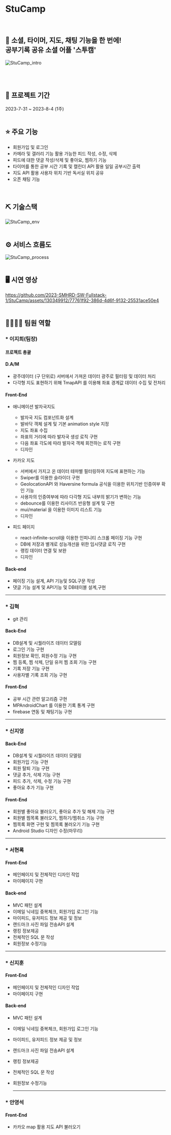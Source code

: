 # StuCamp
<br>

## 👀 소셜, 타이머, 지도, 채팅 기능을 한 번에! <br>공부기록 공유 소셜 어플 '스투캠'
![StuCamp_intro](https://github.com/2023-SMHRD-SW-Fullstack-1/StuCamp/assets/130349912/229f9b1e-f114-4c86-9500-becffb642e5e)

<br>
<br>

## 📅 프로젝트 기간
2023-7-31 ~ 2023-8-4 (1주)
<br>
<br>

## ⭐ 주요 기능
* 회원가입 및 로그인
* 카메라 및 갤러리 기능 활용 가능한 피드 작성, 수정, 삭제
* 피드에 대한 댓글 작성/삭제 및 좋아요, 찜하기 기능
* 타이머를 통한 공부 시간 기록 및 캘린더 API 활용 일일 공부시간 출력
* 지도 API 활용 사용자 위치 기반 독서실 위치 공유 
* 오픈 채팅 기능
<br>

## ⛏ 기술스택
![StuCamp_env](https://github.com/2023-SMHRD-SW-Fullstack-1/StuCamp/assets/130349912/707e3486-073c-4bdd-a206-1a409273faa5)
<br>
<br>

## ⚙ 서비스 흐름도
![StuCamp_process](https://github.com/2023-SMHRD-SW-Fullstack-1/StuCamp/assets/130349912/e6fab11f-e0a9-4e5b-86bd-626accb0b76c)
<br>
<br>

## 🖥 시연 영상
https://github.com/2023-SMHRD-SW-Fullstack-1/StuCamp/assets/130349912/77761f92-386d-4d6f-9132-25531ace50e4
<br>
<br>

## 👨‍👩‍👦‍👦 팀원 역할

### * 이지희(팀장)

#### 프로젝트 총괄

#### D.A/M

- 광주데이터 (구 단위로) 서버에서 가져온 데이터 광주로 필터링 및 데이터 처리
- 다각형 지도 표현하기 위해 TmapAPI 를 이용해 좌표 경계값 데이터 수집 및 전처리
  
#### Front-End

- 애니메이션 발자국지도
  
  - 발자국 지도 컴포넌트화 설계
  - 발바닥 객체 설계 및 기본 animation style 지정
  - 지도 좌표 수집
  - 좌표의 거리에 따라 발자국 생성 로직 구현
  - 다음 좌표 각도에 따라 발자국 객체 회전하는 로직 구현
  - 디자인
  
- 카카오 지도


  - 서버에서 가지고 온 데이터 테마별 필터링하여 지도에 표현하는 기능
  - Swiper를 이용한 슬라이더 구현
  - GeolocationAPI 와 Haversine formula 공식을 이용한 위치기반 인증여부 확인 기능
  - 사용자의 인증여부에 따라 다각형 지도 내부의 밝기가 변하는 기능
  - debounce를 이용한 리사이즈 반응형 설계 및 구현
  - mui/material 을 이용한 이미지 리스트 기능
  - 디자인

- 피드 페이지

  - react-infinite-scroll을 이용한 인피니티 스크롤 페이징 기능 구현
  - DB에 저장과 별개로 성능개선을 위한 임시댓글 로직 구현
  - 랭킹 데이터 연결 및 보완
  - 디자인

#### Back-end

- 페이징 기능 설계, API 기능및 SQL구문 작성
- 댓글 기능 설계 및 API기능 및 DB테이블 설계,구현

---

### * 김혁

- git 관리
  
#### Back-End
- DB설계 및 시퀄라이즈 데이터 모델링
- 로그인 기능 구현
- 회원정보 확인, 회원수정 기능 구현
- 찜 등록, 찜 삭제, 단일 유저 찜 조회 기능 구현
- 기록 저장 기능 구현
- 사용자별 기록 조회 기능 구현
  
#### Front-End
- 공부 시간 관련 알고리즘 구현
- MPAndroidChart 를 이용한 기록 통계 구현
- firebase 연동 및 채팅기능 구현

---

### * 신지영

#### Back-End
- DB설계 및 시퀄라이즈 데이터 모델링
- 회원가입 기능 구현
- 회원 탈퇴 기능 구현
- 댓글 추가, 삭제 기능 구현
- 피드 추가, 삭제, 수정 기능 구현
- 좋아요 추가 기능 구현

#### Front-End
- 회원별 좋아요 불러오기, 좋아요 추가 및 해제 기능 구현
- 회원별 찜목록 불러오기, 찜하기/찜취소 기능 구현
- 찜목록 화면 구현 및 찜목록 불러오기 기능 구현
- Android Studio 디자인 수정(마무리)

---

### * 서현록

#### Front-End
- 메인페이지 및 전체적인 디자인 작업
- 마이페이지 구현
  
#### Back-end
- MVC 패턴 설계
- 이메일 닉네임 중복체크, 회원가입 로그인 기능 
- 마이피드, 유저피드 정보 제공 및 정보
- 랜드마크 사진 파일 전송API 설계
- 랭킹 정보제공
- 전체적인 SQL 문 작성
- 회원정보 수정기능

---

### * 신지훈

#### Front-End
- 메인페이지 및 전체적인 디자인 작업
- 마이페이지 구현
  
#### Back-end
- MVC 패턴 설계
- 이메일 닉네임 중복체크, 회원가입 로그인 기능 
- 마이피드, 유저피드 정보 제공 및 정보
- 랜드마크 사진 파일 전송API 설계
- 랭킹 정보제공
- 전체적인 SQL 문 작성
- 회원정보 수정기능

  ---

### * 안영석

#### Front-End
- 카카오 map 활용 지도 API 불러오기
